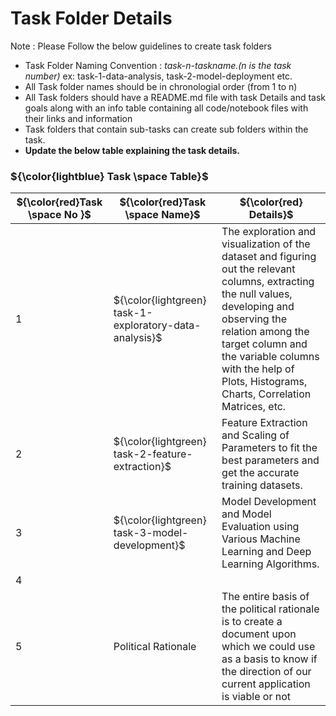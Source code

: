 # Task Folder Details

Note : Please Follow the below guidelines to create task folders
- Task Folder Naming Convention : _task-n-taskname.(n is the task number)_  ex: task-1-data-analysis, task-2-model-deployment etc.
- All Task folder names should be in chronologial order (from 1 to n)
- All Task folders should have a README.md file with task Details and task goals along with an info table containing all code/notebook files with their links and information
- Task folders that contain sub-tasks can create sub folders within the task.
- __Update the below table explaining the task details.__

### ${\color{lightblue} Task \space Table}$

| ${\color{red}Task \space No }$ | ${\color{red}Task \space Name}$ |  ${\color{red} Details}$ |
|-|-|-|
|1| ${\color{lightgreen} task-1-exploratory-data-analysis}$ | The exploration and visualization of the dataset and figuring out the relevant columns, extracting the null values, developing and observing the relation among the target column and the variable columns with the help of Plots, Histograms, Charts, Correlation Matrices, etc.        |
|2| ${\color{lightgreen} task-2-feature-extraction}$ | Feature Extraction and Scaling of Parameters to fit the best parameters and get the accurate training datasets.        |
|3| ${\color{lightgreen} task-3-model-development}$ | Model Development and Model Evaluation using Various Machine Learning and Deep Learning Algorithms. |
|4|         |         |
|5|Political Rationale| The entire basis of the political rationale is to create a document upon which we could use as a basis to know if the direction of our current application is viable or not|
